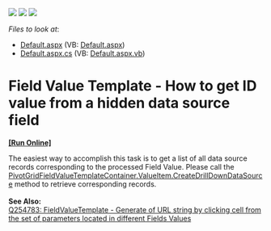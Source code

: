 <!-- default badges list -->
![](https://img.shields.io/endpoint?url=https://codecentral.devexpress.com/api/v1/VersionRange/128577120/10.2.8%2B)
[![](https://img.shields.io/badge/Open_in_DevExpress_Support_Center-FF7200?style=flat-square&logo=DevExpress&logoColor=white)](https://supportcenter.devexpress.com/ticket/details/E3278)
[![](https://img.shields.io/badge/📖_How_to_use_DevExpress_Examples-e9f6fc?style=flat-square)](https://docs.devexpress.com/GeneralInformation/403183)
<!-- default badges end -->
<!-- default file list -->
*Files to look at*:

* [Default.aspx](./CS/WebSite/Default.aspx) (VB: [Default.aspx](./VB/WebSite/Default.aspx))
* [Default.aspx.cs](./CS/WebSite/Default.aspx.cs) (VB: [Default.aspx.vb](./VB/WebSite/Default.aspx.vb))
<!-- default file list end -->
# Field Value Template - How to get ID value from a hidden data source field
<!-- run online -->
**[[Run Online]](https://codecentral.devexpress.com/e3278/)**
<!-- run online end -->


<p>The easiest way to accomplish this task is to get a list of all data source records corresponding to the processed Field Value. Please call the <a href="http://documentation.devexpress.com/#AspNet/DevExpressWebASPxPivotGridPivotGridFieldValueTemplateContainerMembersTopicAll">PivotGridFieldValueTemplateContainer.ValueItem.CreateDrillDownDataSource</a> method to retrieve corresponding records.<br /><br /><b>See Also:</b> <br /><a href="https://www.devexpress.com/Support/Center/p/Q254783">Q254783: FieldValueTemplate - Generate of URL string by clicking cell from the set of parameters located in different Fields Values</a></p>

<br/>


